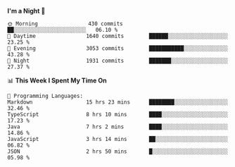 <!--START_SECTION:waka-->
**I'm a Night 🦉** 

```text
🌞 Morning                430 commits         ██░░░░░░░░░░░░░░░░░░░░░░░   06.10 % 
🌆 Daytime                1640 commits        ██████░░░░░░░░░░░░░░░░░░░   23.25 % 
🌃 Evening                3053 commits        ███████████░░░░░░░░░░░░░░   43.28 % 
🌙 Night                  1931 commits        ███████░░░░░░░░░░░░░░░░░░   27.37 % 
```


📊 **This Week I Spent My Time On** 

```text
💬 Programming Languages: 
Markdown                 15 hrs 23 mins      ████████░░░░░░░░░░░░░░░░░   32.46 % 
TypeScript               8 hrs 10 mins       ████░░░░░░░░░░░░░░░░░░░░░   17.23 % 
Java                     7 hrs 2 mins        ████░░░░░░░░░░░░░░░░░░░░░   14.86 % 
JavaScript               3 hrs 14 mins       ██░░░░░░░░░░░░░░░░░░░░░░░   06.82 % 
JSON                     2 hrs 50 mins       █░░░░░░░░░░░░░░░░░░░░░░░░   05.98 % 
```


<!--END_SECTION:waka-->
